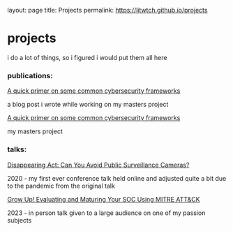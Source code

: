 layout: page
title: Projects
permalink: https://litwtch.github.io/projects
  
  <h1> projects</h1>
    <p>i do a lot of things, so i figured i would put them all here</p>
    <h3> publications: </h3>
    <a href='https://medium.com/informal-musings/a-quick-primer-on-some-common-cybersecurity-frameworks-29e2eb5b8fdc'> A quick primer on some common cybersecurity frameworks</a>
    <p>a blog post i wrote while working on my masters project</p>
    <a href=''> A quick primer on some common cybersecurity frameworks</a>
    <p>my masters project </p>

  <h3> talks: </h3>
    <a href="https://www.youtube.com/watch?v=Y7H4JNTp4DM&t=6s">Disappearing Act: Can You Avoid Public Surveillance Cameras?</a>
    <p>2020 - my first ever conference talk held online and adjusted quite a bit due to the pandemic from the original talk</p>
    <a href="https://www.youtube.com/watch?v=8qvP5uDB2wc">Grow Up! Evaluating and Maturing Your SOC Using MITRE ATT&CK </a>
    <p>2023 - in person talk given to a large audience on one of my passion subjects </p>
    
